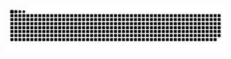 <img src="https://raw.githubusercontent.com/lovepreetsinghme/lovepreetsinghme/output/snake.svg" alt="Snake animation" />

###

###
